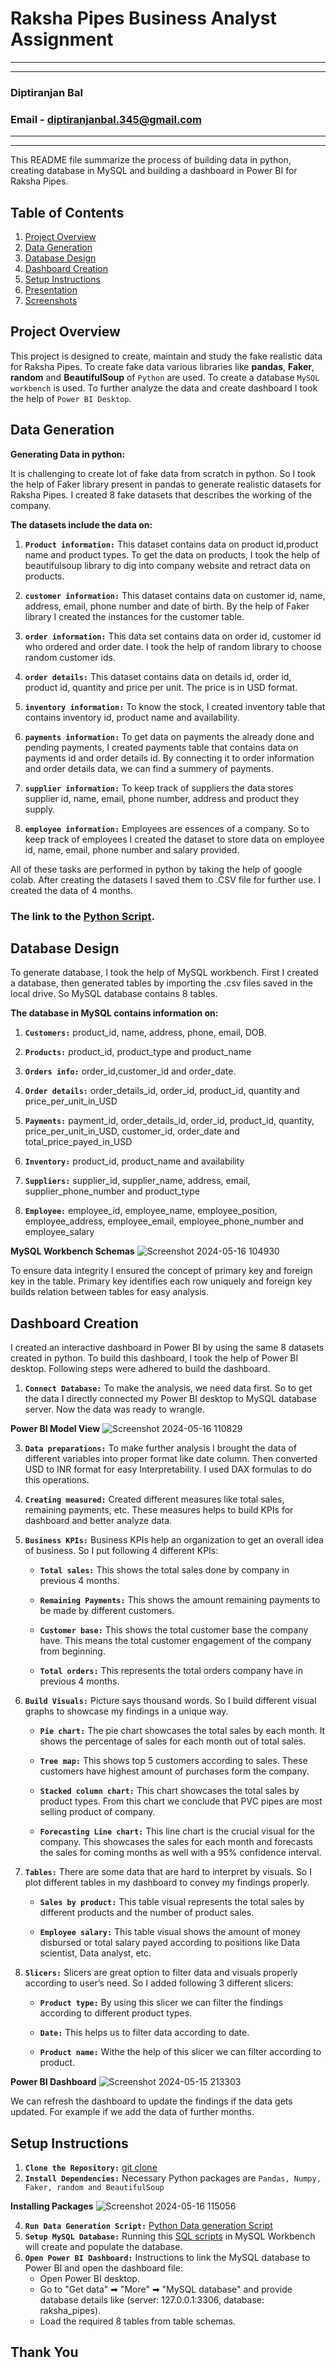 # Raksha Pipes Business Analyst Assignment

---



---


### **Diptiranjan Bal**
### **Email - diptiranjanbal.345@gmail.com**

---



---


This README file summarize the process of building data in python, creating database in MySQL and building a dashboard in Power BI for Raksha Pipes.
## Table of Contents
   1. [Project Overview](#Project-Overview)
   2. [Data Generation](#Data-Generation)
   3. [Database Design](#Database-Design)
   4. [Dashboard Creation](#Dashboard-Creation)
   5. [Setup Instructions](#Setup-Instructions)
   6. [Presentation](#Presentation)
   7. [Screenshots](#Screenshots)

## Project Overview
This project is designed to create, maintain and study the fake realistic data for Raksha Pipes. To create fake data various libraries like **pandas**, **Faker**, **random** and **BeautifulSoup** of `Python` are used. To create a database `MySQL workbench` is used. To further analyze the data and create dashboard I took the help of `Power BI Desktop`.

## Data Generation

**Generating Data in python:**

It is challenging to create lot of fake data from scratch in python. So I took the help of Faker library present in pandas to generate realistic datasets for Raksha Pipes. I created 8 fake datasets that describes the working of the company.

**The datasets include the data on:**


1. **`Product information:`** This dataset contains data on product id,product name and product types. To get the data on products, I took the help of beautifulsoup library to dig into company website and retract data on products.

2. **`customer information:`** This dataset contains data on customer id, name, address, email, phone number and date of birth. By the help of Faker library I created the instances for the customer table.

3. **`order information:`** This data set contains data on order id, customer id who ordered and order date. I took the help of random library to choose random customer ids.

4. **`order details:`** This dataset contains data on details id, order id, product id, quantity and price per unit. The price is in USD format.

5. **`inventory information:`** To know the stock, I created inventory table that contains inventory id, product name and availability. 

6. **`payments information:`** To get data on payments the already done and pending payments, I created payments table that contains data on payments id and order details id. By connecting it to order information and order details data, we can find a summery of payments.

7. **`supplier information:`** To keep track of suppliers the data stores supplier id, name, email, phone number, address and product they supply.

8. **`employee information:`** Employees are essences of a company. So to keep track of employees I created the dataset to store data on employee id, name, email, phone number and salary provided.

All of these tasks are performed in python by taking the help of google colab. After creating the datasets I saved them to .CSV file for further use. I created the data of 4 months.
### The link to the [Python Script](https://colab.research.google.com/drive/1rMavk9mc_sv454H4lbTELPhjMJ9y66sI?usp=sharing).




## Database Design

To generate database, I took the help of MySQL workbench. First I created a database, then generated tables by importing the .csv files saved in the local drive. So MySQL database contains 8 tables.

**The database in MySQL contains information on:**

1. **`Customers:`** product_id, name, address, phone, email, DOB.

2. **`Products:`** product_id, product_type and product_name

3. **`Orders info:`** order_id,customer_id and order_date.

4. **`Order details:`** order_details_id, order_id, product_id, quantity and price_per_unit_in_USD

5. **`Payments:`** payment_id, order_details_id, order_id, product_id, quantity, price_per_unit_in_USD, customer_id, order_date and total_price_payed_in_USD

6. **`Inventory:`** product_id, product_name and availability

7. **`Suppliers:`** supplier_id, supplier_name, address, email, supplier_phone_number and product_type

8. **`Employee:`** employee_id, employee_name, employee_position, employee_address, employee_email, employee_phone_number and employee_salary


**MySQL Workbench Schemas**
![Screenshot 2024-05-16 104930](https://github.com/diptiranjan1998/Raksha-pipes-assignment/assets/126856016/2183fd22-8d0b-4b25-a6b7-7a53b50761f6)



To ensure data integrity I ensured the concept of primary key and foreign key in the table. Primary key identifies each row uniquely and foreign key builds relation between tables for easy analysis.


## Dashboard Creation

I created an interactive dashboard in Power BI by using the same 8 datasets created in python. To build this dashboard, I took the help of Power BI desktop. 
Following steps were adhered to build the dashboard. 

1. **`Connect Database:`** To make the analysis, we need data first. So to get the data I directly connected my Power BI desktop to MySQL database server. Now the data was ready to wrangle.

**Power BI Model View**
![Screenshot 2024-05-16 110829](https://github.com/diptiranjan1998/Raksha-pipes-assignment/assets/126856016/1c0658df-c544-452e-8595-3cc1b32f1bcd)


3. **`Data preparations:`** To make further analysis I brought the data of different variables into proper format like date column. Then converted USD to INR format for easy Interpretability. I used DAX formulas to do this operations.

4. **`Creating measured:`** Created different measures like total sales, remaining payments, etc. These measures helps to build KPIs for dashboard and better analyze data.

5. **`Business KPIs:`** Business KPIs help an organization to get an overall idea of business. So I put following 4 different KPIs:

    * **`Total sales:`** This shows the total sales done by company in previous 4 months. 

    * **`Remaining Payments:`** This shows the amount remaining payments to be made by different customers.

    * **`Customer base:`** This shows the total customer base the company have. This means the total customer engagement of the company from beginning.

    * **`Total orders:`** This represents the total orders company have in previous 4 months. 

6. **`Build Visuals:`** Picture says thousand words. So I build different visual graphs to showcase my findings in a unique way.

    * **`Pie chart:`** The pie chart showcases the total sales by each month. It shows the percentage of sales for each month out of total sales.

    * **`Tree map:`** This shows top 5 customers according to sales. These customers have highest amount of purchases form the company.

    * **`Stacked column chart:`** This chart showcases the total sales by product types. From this chart we conclude that PVC pipes are most selling product of company.

    * **`Forecasting Line chart:`** This line chart is the crucial visual for the company. This showcases the sales for each month and forecasts the sales for coming months as well with a 95% confidence interval.

7. **`Tables:`** There are some data that are hard to interpret by visuals. So I plot different tables in my dashboard to convey my findings properly.

    * **`Sales by product:`** This table visual represents the total sales by different products and the number of product sales.

    * **`Employee salary:`** This table visual shows the amount of money disbursed or total salary payed according to positions like Data scientist, Data analyst, etc.

8. **`Slicers:`** Slicers are great option to filter data and visuals properly according to user’s need. So I added following 3 different slicers:

    * **`Product type:`** By using this slicer we can filter the findings according to different product types.

    * **`Date:`** This helps us to filter data according to date.

    * **`Product name:`** Withe the help of this slicer we can filter according to product.

**Power BI Dashboard**
![Screenshot 2024-05-15 213303](https://github.com/diptiranjan1998/Raksha-pipes-assignment/assets/126856016/d4ea705c-09a7-4bfa-bbc6-0b6dd0bca8d8)

We can refresh the dashboard to update the findings if the data gets updated. For example if we add the data of further months.

## Setup Instructions
   1. **`Clone the Repository:`** [git clone ](https://github.com/diptiranjan1998/Raksha-pipes-assignment)
   2. **`Install Dependencies:`** Necessary Python packages are `Pandas, Numpy, Faker, random and BeautifulSoup`

   **Installing Packages**
![Screenshot 2024-05-16 115056](https://github.com/diptiranjan1998/Raksha-pipes-assignment/assets/126856016/115ac336-fd86-41ad-898b-6d0d3b73f7f9)

   
   4. **`Run Data Generation Script:`** [Python Data generation Script](https://colab.research.google.com/drive/1rMavk9mc_sv454H4lbTELPhjMJ9y66sI?usp=sharing)
   5. **`Setup MySQL Database:`** Running this [SQL scripts](https://drive.google.com/file/d/18RUmAfaZFQS5pSEfOabZunZBEzIidNm1/view?usp=sharing) in MySQL Workbench will create and populate the database.
   6. **`Open Power BI Dashboard:`** Instructions to link the MySQL database to Power BI and open the dashboard file:
      * Open Power BI desktop.
      * Go to "Get data" ➡ "More" ➡ "MySQL database" and provide database details like (server: 127.0.0.1:3306, database: raksha_pipes).
      * Load the required 8 tables from table schemas.

## **Thank You**





